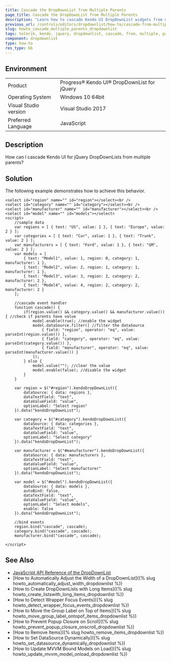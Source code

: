 ```yaml
---
title: Cascade the DropDownList from Multiple Parents
page_title: Cascade the DropDownList from Multiple Parents
description: "Learn how to cascade Kendo UI DropDownList widgets from multiple parents."
previous_url: /controls/editors/dropdownlist/how-to/cascade-from-multiple-parents, /controls/editors/dropdownlist/how-to/cascade/cascade-from-multiple-parents
slug: howto_cascade_multiple_parents_dropdownlist
tags: telerik, kendo, jquery, dropdownlist, cascade, from, multiple, parents
component: dropdownlist
type: how-to
res_type: kb
---
```


## Environment

<table>
 <tr>
  <td>Product</td>
  <td>Progress® Kendo UI® DropDownList for jQuery</td>
 </tr>
 <tr>
  <td>Operating System</td>
  <td>Windows 10 64bit</td>
 </tr>
 <tr>
  <td>Visual Studio version</td>
  <td>Visual Studio 2017</td>
 </tr>
 <tr>
  <td>Preferred Language</td>
  <td>JavaScript</td>
 </tr>
</table>

## Description

How can I cascade Kendo UI for jQuery DropDownLists from multiple parents?

## Solution

The following example demonstrates how to achieve this behavior.



```dojo
<select id="region" name="" id="region"></select><br />
<select id="category" name="" id="category"></select><br />
<select id="manufacturer" name="" id="manufacturer"></select><br />
<select id="model" name="" id="models"></select>
<script>
    //sample data
    var regions = [ { text: "US", value: 1 }, { text: "Europe", value: 2 } ];
    var categories = [ { text: "Car", value: 1 }, { text: "Trunk", value: 2 } ];
    var manufacturers = [ { text: "Ford", value: 1 }, { text: "GM", value: 2 } ];
    var models = [
        { text: "Model1", value: 1, region: 0, category: 1, manufacturer: 1 },
        { text: "Model2", value: 2, region: 1, category: 1, manufacturer: 1 },
        { text: "Model3", value: 3, region: 2, category: 2, manufacturer: 2 },
        { text: "Model4", value: 4, region: 2, category: 2, manufacturer: 2 }
    ];

    //cascade event handler
    function cascade() {
        if(region.value() && category.value() && manufacturer.value()) { //check if parents have value
            model.enable(true); //enable the widget
            model.dataSource.filter([ //filter the dataSource
                { field: "region", operator: "eq", value: parseInt(region.value()) },
                { field: "category", operator: "eq", value: parseInt(category.value()) },
                { field: "manufacturer", operator: "eq", value: parseInt(manufacturer.value()) }
            ]);
        } else {
            model.value(""); //clear the value
            model.enable(false); //disable the widget
        }
    }

    var region = $("#region").kendoDropDownList({
        dataSource: { data: regions },
        dataTextField: "text",
        dataValueField: "value",
        optionLabel: "Select region"
    }).data("kendoDropDownList");

    var category = $("#category").kendoDropDownList({
        dataSource: { data: categories },
        dataTextField: "text",
        dataValueField: "value",
        optionLabel: "Select category"
    }).data("kendoDropDownList");

    var manufacturer = $("#manufacturer").kendoDropDownList({
        dataSource: { data: manufacturers },
        dataTextField: "text",
        dataValueField: "value",
        optionLabel: "Select manufacturer"
    }).data("kendoDropDownList");

    var model = $("#model").kendoDropDownList({
        dataSource: { data: models },
        autoBind: false,
        dataTextField: "text",
        dataValueField: "value",
        optionLabel: "Select models",
        enable: false
    }).data("kendoDropDownList");

    //bind events
    region.bind("cascade", cascade);
    category.bind("cascade", cascade);
    manufacturer.bind("cascade", cascade);

</script>
```

## See Also

* [JavaScript API Reference of the DropDownList](/api/javascript/ui/dropdownlist)
* [How to Automatically Adjust the Width of a DropDownList]({% slug howto_automatically_adjust_width_dropdownlist %})
* [How to Create DropDownLists with Long Items]({% slug howto_create_listswith_long_items_dropdownlist %})
* [How to Detect Wrapper Focus Events]({% slug howto_detect_wrapper_focus_events_dropdownlist %})
* [How to Move the Group Label on Top of Items]({% slug howto_move_group_label_ontopof_items_dropdownlist %})
* [How to Prevent Popup Closure on Scroll]({% slug howto_prevent_popup_closure_onscroll_dropdownlist %})
* [How to Remove Items]({% slug howto_remove_items_dropdownlist %})
* [How to Set DataSource Dynamically]({% slug howto_set_datasource_dynamically_dropdownlist %})
* [How to Update MVVM Bound Models on Load]({% slug howto_update_mvvm_model_onload_dropdownlist %})
